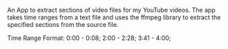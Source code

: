 An App to extract sections of video files for my YouTube videos. The app takes time ranges from a text file and uses the ffmpeg library to extract the specified sections from the source file.

Time Range Format:
0:00 - 0:08;
2:00 - 2:28;
3:41 - 4:00;
